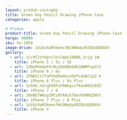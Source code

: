 ```yaml
---
layout: produk-casinghp
title: Green Day Pencil Drawing iPhone Case
categories: apple

# Produk
product-title: Green Day Pencil Drawing iPhone Case
harga: 90000
sku: hn-1850
image-drive: 1di8zXwM36emsfWi9NmUpXRZQGdQ8D6Or
gallery:
  - url: 1Cc9f2zYdpsYJoslWpbJRBR6_Srjg-1W-
    title: iPhone 5 / 5s / SE
  - url: 1ZNxRhmVpF8rWu28bKBkGWb1BWMPxpGlh
    title: iPhone 6 / 6s
  - url: 1FNAICiYfaPVmdEwHovzDePsdaBJ1pZ-k
    title: iPhone 6 Plus / 6s Plus
  - url: 1o5GO_nGlqE8DFuFAWegixTKanW9di6OZ
    title: iPhone 7 / 8
  - url: 1Rm0ETWHxp1Mfz0fAA1h76mrKkMRQZWVt
    title: iPhone 7 Plus / 8 Plus
  - url: 1di8zXwM36emsfWi9NmUpXRZQGdQ8D6Or
    title: iPhone X
---
```

